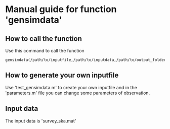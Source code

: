 # Manual guide for function 'gensimdata'
## How to call the function
Use this command to call the function
```
gensimdata(/path/to/inputfile,/path/to/inputdata,/path/to/output_folder)
```

## How to generate your own inputfile
Use 'test_gensimdata.m' to create your own inputfile and in the 'parameters.m' file you can change some parameters of observation.

## Input data
The input data is 'survey_ska.mat'

